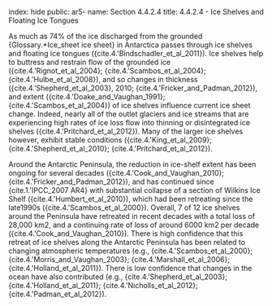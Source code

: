 index: hide
public: ar5-
name: Section 4.4.2.4
title: 4.4.2.4 - Ice Shelves and Floating Ice Tongues

As much as 74% of the ice discharged from the grounded {Glossary.*Ice_sheet ice sheet} in Antarctica passes through ice shelves and floating ice tongues ({cite.4.'Bindschadler_et_al_2011}). Ice shelves help to buttress and restrain flow of the grounded ice ({cite.4.'Rignot_et_al_2004}; {cite.4.'Scambos_et_al_2004}; {cite.4.'Hulbe_et_al_2008}), and so changes in thickness ({cite.4.'Shepherd_et_al_2003}, 2010; {cite.4.'Fricker_and_Padman_2012}), and extent ({cite.4.'Doake_and_Vaughan_1991}; {cite.4.'Scambos_et_al_2004}) of ice shelves influence current ice sheet change. Indeed, nearly all of the outlet glaciers and ice streams that are experiencing high rates of ice loss flow into thinning or disintegrated ice shelves ({cite.4.'Pritchard_et_al_2012}). Many of the larger ice shelves however, exhibit stable conditions ({cite.4.'King_et_al_2009}; {cite.4.'Shepherd_et_al_2010}; {cite.4.'Pritchard_et_al_2012}).

Around the Antarctic Peninsula, the reduction in ice-shelf extent has been ongoing for several decades ({cite.4.'Cook_and_Vaughan_2010}; {cite.4.'Fricker_and_Padman_2012}), and has continued since {cite.1.'IPCC_2007 AR4} with substantial collapse of a section of Wilkins Ice Shelf ({cite.4.'Humbert_et_al_2010}), which had been retreating since the late1990s ({cite.4.'Scambos_et_al_2000}). Overall, 7 of 12 ice shelves around the Peninsula have retreated in recent decades with a total loss of 28,000 km2, and a continuing rate of loss of around 6000 km2 per decade ({cite.4.'Cook_and_Vaughan_2010}). There is high confidence that this retreat of ice shelves along the Antarctic Peninsula has been related to changing atmospheric temperatures (e.g., {cite.4.'Scambos_et_al_2000}; {cite.4.'Morris_and_Vaughan_2003}; {cite.4.'Marshall_et_al_2006}; {cite.4.'Holland_et_al_2011}). There is low confidence that changes in the ocean have also contributed (e.g., {cite.4.'Shepherd_et_al_2003}; {cite.4.'Holland_et_al_2011}; {cite.4.'Nicholls_et_al_2012}; {cite.4.'Padman_et_al_2012}).
